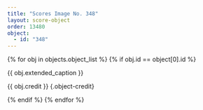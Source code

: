 ```yaml
---
title: "Scores Image No. 348"
layout: score-object
order: 13480
object:
  - id: "348"
---
```


{% for obj in objects.object_list %}
{% if obj.id == object[0].id %}

{{ obj.extended_caption }}

{{ obj.credit }} {.object-credit}

{% endif %}
{% endfor %}
